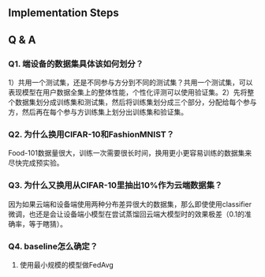 ## Implementation Steps


## Q & A

### Q1. 端设备的数据集具体该如何划分？

1）共用一个测试集，还是不同参与方分到不同的测试集？共用一个测试集，可以表现模型在用户数据全集上的整体性能，个性化评测可以使用验证集。2）先将整个数据集划分成训练集和测试集，然后将训练集划分成三个部分，分配给每个参与方，然后再在每个参与方训练集上划分出训练集和验证集。

### Q2. 为什么换用CIFAR-10和FashionMNIST？

Food-101数据量很大，训练一次需要很长时间，换用更小更容易训练的数据集来尽快完成预实验。

### Q3. 为什么又换用从CIFAR-10里抽出10%作为云端数据集？

因为如果云端和设备端使用两种分布差异很大的数据集，那么即使使用classifier微调，也还是会让设备端小模型在尝试蒸馏回云端大模型时的效果极差（0.1的准确率，等于瞎猜）。

### Q4. baseline怎么确定？

1. 使用最小规模的模型做FedAvg